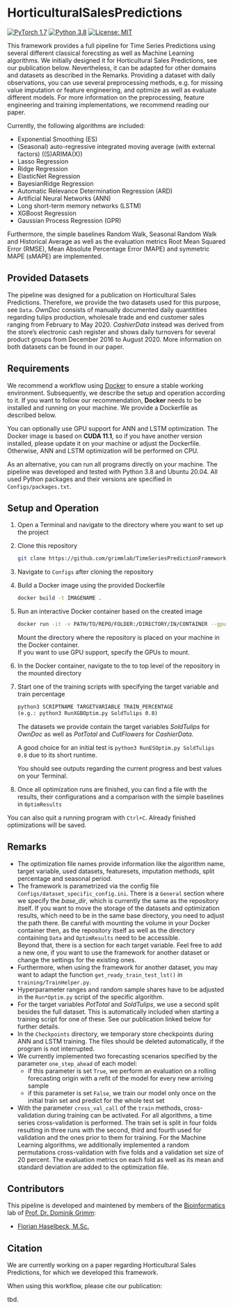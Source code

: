 # HorticulturalSalesPredictions

[![PyTorch 1.7](https://img.shields.io/badge/PyTorch-1.7-FF6F00?logo=pytorch)](https://github.com/pytorch/pytorch/releases/tag/v1.7.0)
[![Python 3.8](https://img.shields.io/badge/Python-3.8-3776AB)](https://www.python.org/downloads/release/python-388/)
[![License: MIT](https://img.shields.io/badge/License-MIT-yellow.svg)](https://opensource.org/licenses/MIT)

This framework provides a full pipeline for Time Series Predictions using several different classical forecsting as well as Machine Learning algorithms.
We initially designed it for Horticultural Sales Predictions, see our publication below. Nevertheless, it can be adapted for other domains and datasets as described in the Remarks.
Providing a dataset with daily observations, you can use several preprocessing methods, e.g. for missing value imputation or feature engineering, and optimize as well as evaluate different models.
For more information on the preprocessing, feature engineering and training implementations, we recommend reading our paper.

Currently, the following algorithms are included:
- Exponential Smoothing (ES)
- (Seasonal) auto-regressive integrated moving average (with external factors) ((S)ARIMA(X))
- Lasso Regression
- Ridge Regression
- ElasticNet Regression
- BayesianRidge Regression
- Automatic Relevance Determination Regression (ARD)
- Artificial Neural Networks (ANN)
- Long short-term memory networks (LSTM)
- XGBoost Regression
- Gaussian Process Regression (GPR)

Furthermore, the simple baselines Random Walk, Seasonal Random Walk and Historical Average as well as the evaluation metrics Root Mean Squared Error (RMSE), Mean Absolute Percentage Error (MAPE) and symmetric MAPE (sMAPE) are implemented.

## Provided Datasets
The pipeline was designed for a publication on Horticultural Sales Predictions. Therefore, we provide the two datasets used for this purpose, see `Data`.
*OwnDoc* consists of manually documented daily quantitities regarding tulips production, wholesale trade and end customer sales ranging from February to May 2020.
*CashierData* instead was derived from the store’s electronic cash register and shows daily turnovers for several product groups from December 2016 to August 2020.
More information on both datasets can be found in our paper. 

## Requirements
We recommend a workflow using [Docker](https://www.docker.com/) to ensure a stable working environment.
Subsequently, we describe the setup and operation according to it. 
If you want to follow our recommendation, **Docker** needs to be installed and running on your machine. We provide a Dockerfile as described below.

You can optionally use GPU support for ANN and LSTM optimization. 
The Docker image is based on **CUDA 11.1**, so if you have another version installed, please update it on your machine or adjust the Dockerfile.
Otherwise, ANN and LSTM optimization will be performed on CPU.

As an alternative, you can run all programs directly on your machine. 
The pipeline was developed and tested with Python 3.8 and Ubuntu 20.04.
All used Python packages and their versions are specified in `Configs/packages.txt`.

## Setup and Operation
1. Open a Terminal and navigate to the directory where you want to set up the project
2. Clone this repository
    ```bash
    git clone https://github.com/grimmlab/TimeSeriesPredictionFramework
    ```
3. Navigate to `Configs` after cloning the repository
4. Build a Docker image using the provided Dockerfile
    ```bash
    docker build -t IMAGENAME .
    ```
5. Run an interactive Docker container based on the created image
    ```bash
    docker run -it -v PATH/TO/REPO/FOLDER:/DIRECTORY/IN/CONTAINER --gpus=all --name CONTAINERNAME IMAGENAME
    ```
    Mount the directory where the repository is placed on your machine in the Docker container.  
    If you want to use GPU support, specify the GPUs to mount.
6. In the Docker container, navigate to the to top level of the repository in the mounted directory
7. Start one of the training scripts with specifying the target variable and train percentage
    ```bash
    python3 SCRIPTNAME TARGETVARIABLE TRAIN_PERCENTAGE
   (e.g.: python3 RunXGBOptim.py SoldTulips 0.8)
    ```
   The datasets we provide contain the target variables *SoldTulips* for *OwnDoc* as well as *PotTotal* and *CutFlowers* for *CashierData*.
   
   A good choice for an initial test is `python3 RunESOptim.py SoldTulips 0.8` due to its short runtime.
    
   You should see outputs regarding the current progress and best values on your Terminal. 
8. Once all optimization runs are finished, you can find a file with the results, their configurations and a comparison with the simple baselines in `OptimResults`

You can also quit a running program with `Ctrl+C`. Already finished optimizations will be saved.

## Remarks
- The optimization file names provide information like the algorithm name, target variable, used datasets, featuresets, imputation methods, split percentage and seasonal period.
- The framework is parametrized via the config file `Configs/dataset_specific_config.ini`. 
There is a `General` section where we specify the *base_dir*, which is currently the same as the repository itself. 
If you want to move the storage of the datasets and optimization results, which need to be in the same base directory, you need to adjust the path there. 
Be careful with mounting the volume in your Docker container then, as the repository itself as well as the directory containing `Data` and `OptimResults` need to be accessible.  
Beyond that, there is a section for each target variable. Feel free to add a new one, if you want to use the framework for another dataset or change the settings for the existing ones.
- Furthermore, when using the framework for another dataset, you may want to adapt the function `get_ready_train_test_lst()` in `training/TrainHelper.py`.
- Hyperparameter ranges and random sample shares have to be adjusted in the `Run*Optim.py` script of the specific algorithm.
- For the target variables *PotTotal* and *SoldTulips*, we use a second split besides the full dataset. This is automatically included when starting a training script for one of these. See our publication linked below for further details.
- In the `Checkpoints` directory, we temporary store checkpoints during ANN and LSTM training. The files should be deleted automatically, if the program is not interrupted.
- We currently implemented two forecasting scenarios specified by the parameter `one_step_ahead` of each model: 
    - if this parameter is set `True`, we perform an evaluation on a rolling forecasting origin with a refit of the model for every new arriving sample
    - if this parameter is set `False`, we train our model only once on the initial train set and predict for the whole test set
- With the parameter `cross_val_call` of the `train` methods, cross-validation during training can be activated. For all algorithms, a time series cross-validation is performed. The train set is split in four folds resulting in three runs with the second, third and fourth used for validation and the ones prior to them for training. For the Machine Learning algorithms, we additionally implemented a random permutations cross-validation with five folds and a validation set size of 20 percent. 
The evaluation metrics on each fold as well as its mean and standard deviation are added to the optimization file.

## Contributors
This pipeline is developed and maintened by members of the [Bioinformatics](https://bit.cs.tum.de) lab of [Prof. Dr. Dominik Grimm](https://bit.cs.tum.de/team/dominik-grimm/):
- [Florian Haselbeck, M.Sc.](https://bit.cs.tum.de/team/florian-haselbeck/)

## Citation
We are currently working on a paper regarding Horticultural Sales Predictions, for which we developed this framework.

When using this workflow, please cite our publication:

tbd.